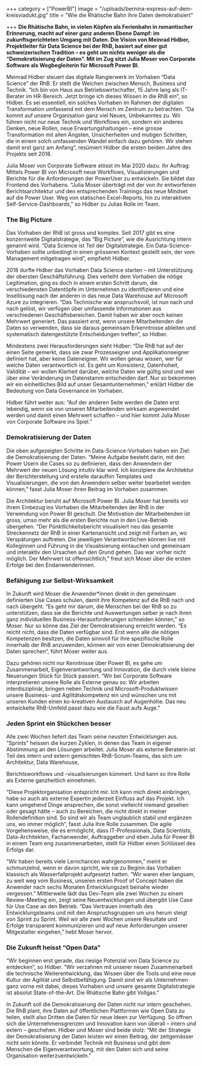 +++
category = ["PowerBI"]
image = "/uploads/bernina-express-auf-dem-kreisviadukt.jpg"
title = "Wie die Rhätische Bahn ihre Daten demokratisiert"

+++
**Die Rhätische Bahn, in vielen Köpfen als Ferienbahn in romantischer Erinnerung, macht auf einer ganz anderen Ebene Dampf: im zukunftsgerichteten Umgang mit Daten. Die Vision von Meinrad Hidber, Projektleiter für Data Science bei der RhB, basiert auf einer gut schweizerischen Tradition – es geht um nichts weniger als die “Demokratisierung der Daten”. Mit im Zug sitzt Julia Moser von Corporate Software als Wegbegleiterin für Microsoft Power BI.**

Meinrad Hidber steuert das digitale Rangierwerk im Vorhaben “Data Science” der RhB. Er stellt die Weichen zwischen Mensch, Business und Technik. “Ich bin von Haus aus Betriebswirtschafter, 15 Jahre lang als IT-Berater im HR-Bereich. Jetzt bringe ich dieses Wissen in die RhB ein”, so Hidber. Es sei essentiell, ein solches Vorhaben im Rahmen der digitalen Transformation umfassend mit dem Mensch im Zentrum zu betrachten. “Da kommt auf unsere Organisation ganz viel Neues, Unbekanntes zu. Wir führen nicht nur neue Technik und Workflows ein, sondern ein anderes Denken, neue Rollen, neue Erwartungshaltungen – eine grosse Transformation mit allen Ängsten, Unsicherheiten und mutigen Schritten, die in einem solch umfassenden Wandel einfach dazu gehören. Wir stehen damit erst ganz am Anfang”, resümiert Hidber die ersten beiden Jahre des Projekts seit 2018.

Julia Moser von Corporate Software stösst im Mai 2020 dazu. Ihr Auftrag: Mittels Power BI von Microsoft neue Workflows, Visualisierungen und Berichte für die Anforderungen der PowerUser zu entwickeln. Sie bildet das Frontend des Vorhabens. “Julia Moser überträgt mit der von ihr entworfenen Berichtsarchitektur und den entsprechenden Trainings das neue Mindset auf die Power User. Weg von statischen Excel-Reports, hin zu interaktiven Self-Service-Dashboards,” so Hidber zu Julias Rolle im Team.

### The Big Picture

Das Vorhaben der RhB ist gross und komplex. Seit 2017 gibt es eine konzernweite Digitalstrategie, das “Big Picture”, wie die Ausrichtung intern genannt wird. “Data Science ist Teil der Digitalstrategie. Ein Data-Science-Vorhaben sollte unbedingt in einen grösseren Kontext gestellt sein, der vom Management mitgetragen wird”, empfiehlt Hidber.

2018 durfte Hidber das Vorhaben Data Science starten – mit Unterstützung der obersten Geschäftsführung. Dies verleiht dem Vorhaben die nötige Legitimation, ging es doch in einem ersten Schritt darum, die verschiedensten Datentöpfe im Unternehmen zu identifizieren und eine Insellösung nach der anderen in das neue Data Warehouse auf Microsoft Azure zu integrieren. “Das Technische war anspruchsvoll, ist nun nach und nach gelöst, wir verfügen über umfassende Informationen aus verschiedenen Geschäftsbereichen. Damit haben wir aber noch keinen Mehrwert generiert. Das passiert erst, wenn unsere Mitarbeitenden die Daten so verwenden, dass sie daraus gemeinsam Erkenntnisse ableiten und systematisch datengestützte Entscheidungen treffen”, so Hidber.

Mindestens zwei Herausforderungen sieht Hidber: “Die RhB hat auf der einen Seite gemerkt, dass sie zwar Prozesseigner und Applikationseigner definiert hat, aber keine Dateneigner. Wir wollen genau wissen, wer für welche Daten verantwortlich ist. Es geht um Konsistenz, Datenhoheit, Validität – wir wollen Klarheit darüber, welche Daten wie gültig sind und wer über eine Veränderung im Datenstamm entscheiden darf. Nur so bekommen wir ein einheitliches Bild auf unser Gesamtunternehmen,” erklärt Hidber die Bedeutung von Data Governance im Vorhaben.

Hidber führt weiter aus: “Auf der anderen Seite werden die Daten erst lebendig, wenn sie von unseren Mitarbeitenden wirksam angewendet werden und damit einen Mehrwert schaffen – und hier kommt Julia Moser von Corporate Software ins Spiel.”

### Demokratisierung der Daten

Die oben aufgezeigten Schritte im Data-Science-Vorhaben haben ein Ziel: die Demokratisierung der Daten. “Meine Aufgabe besteht darin, mit den Power Usern die Cases so zu definieren, dass den Anwendern der Mehrwert der neuen Lösung intuitiv klar wird. Ich konzipiere die Architektur der Berichterstellung und erstelle daraufhin Templates und Visualisierungen, die von den Anwendern selber weiter bearbeitet werden können,” fasst Julia Moser ihren Beitrag im Vorhaben zusammen.

Die Architektur beruht auf Microsoft Power BI. Julia Moser hat bereits vor ihrem Einbezug ins Vorhaben die Mitarbeitenden der RhB in der Verwendung von Power BI geschult. Die Motivation der Mitarbeitenden ist gross, umso mehr als die ersten Berichte nun in den Live-Betrieb übergehen. “Der Pünktlichkeitsbericht visualisiert neu das gesamte Streckennetz der RhB in einer Kartenansicht und zeigt mit Farben an, wo Verspätungen auftreten. Die jeweiligen Verantwortlichen können live mit Kolleginnen und Führung in die Visualisierung eintauchen und gemeinsam und interaktiv den Ursachen auf den Grund gehen. Das war vorher nicht möglich. Der Mehrwert ist offensichtlich,” freut sich Moser über die ersten Erfolge bei den Endanwenderinnen.

### Befähigung zur Selbst-Wirksamkeit

In Zukunft wird Moser die Anwender*innen direkt in den gemeinsam definierten Use Cases schulen, damit ihre Kompetenz auf die RhB nach und nach übergeht. “Es geht mir darum, die Menschen bei der RhB so zu unterstützen, dass sie die Berichte und Auswertungen selber je nach ihren ganz individuellen Business-Herausforderungen schneiden können,” so Moser. Nur so könne das Ziel der Demokratisierung erreicht werden. “Es reicht nicht, dass die Daten verfügbar sind. Erst wenn alle die nötigen Kompetenzen besitzen, die Daten sinnvoll für ihre spezifische Rolle innerhalb der RhB anzuwenden, können wir von einer Demokratisierung der Daten sprechen”, führt Moser weiter aus.

Dazu gehören nicht nur Kenntnisse über Power BI, es gehe um Zusammenarbeit, Eigenverantwortung und Innovation, die durch viele kleine Neuerungen Stück für Stück passiert. “Wir bei Corporate Software interpretieren unsere Rolle als Externe genau so: Wir arbeiten interdisziplinär, bringen neben Technik und Microsoft-Produktwissen unsere Business- und Agilitätskompetenz ein und wünschen uns mit unseren Kunden einen ko-kreativen Austausch auf Augenhöhe. Das neu entwickelte RhB-Umfeld passt dazu wie die Faust aufs Auge.”

### Jeden Sprint ein Stückchen besser

Alle zwei Wochen liefert das Team seine neusten Entwicklungen aus. “Sprints” heissen die kurzen Zyklen, in denen das Team in eigener Abstimmung an den Lösungen arbeitet. Julia Moser als externe Beraterin ist Teil des intern und extern gemischten RhB-Scrum-Teams, das sich um Architektur, Data Warehouse,

Berichtsworkflows und -visualisierungen kümmert. Und kann so ihre Rolle als Externe ganzheitlich einnehmen.

“Diese Projektorganisation entspricht mir. Ich kann mich direkt einbringen, habe so auch als externe Expertin jederzeit Einfluss auf das Projekt. Ich kann umgehend Dinge ansprechen, die sonst vielleicht niemand gesehen oder gesagt hätte – auch zu Bereichen, die nicht direkt in meiner Rollendefinition sind. So sind wir als Team unglaublich stabil und ergänzen uns, wo immer möglich”, fasst Julia ihre Rolle zusammen. Die agile Vorgehensweise, die es ermöglicht, dass IT-Professionals, Data Scientists, Data-Architekten, Fachanwender, Auftraggeber und eben Julia für Power BI in einem Team eng zusammenarbeiten, stellt für Hidber einen Schlüssel des Erfolgs dar.

“Wir haben bereits viele Lernchancen wahrgenommen,” meint er schmunzelnd, wenn er davon spricht, wie sie zu Beginn das Vorhaben klassisch als Wasserfallprojekt aufgesetzt hatten. “Wir waren eher langsam, zu weit weg vom Business, unseren ersten Proof of Concept haben die Anwender nach sechs Monaten Entwicklungszeit beinahe wieder vergessen.” Mittlerweile lädt das Dev-Team alle zwei Wochen zu einem Review-Meeting ein, zeigt seine Neuentwicklungen und übergibt Use Case für Use Case an den Betrieb. “Das Vertrauen innerhalb des Entwicklungsteams und mit den Anspruchsgruppen um uns herum steigt von Sprint zu Sprint. Weil wir alle zwei Wochen unsere Resultate und Erfolge transparent kommunizieren und auf neue Anforderungen unserer Mitgestalter eingehen,” hebt Moser hervor.

### Die Zukunft heisst “Open Data”

“Wir beginnen erst gerade, das riesige Potenzial von Data Science zu entdecken”, so Hidber. “Wir verzahnen mit unserer neuen Zusammenarbeit die technische Weiterentwicklung, das Wissen über die Tools und eine neue Kultur der Agilität und Selbstbefähigung. Damit sind wir als Unternehmen ganz vorne mit dabei, dieses Vorhaben und unsere gesamte Digitalstrategie ist absolut State-of-the-Art. Die Rhätische Bahn gibt Vollgas.”

In Zukunft soll die Demokratisierung der Daten nicht nur intern geschehen. Die RhB plant, ihre Daten auf öffentlichen Plattformen wie Open Data zu teilen, stellt also Dritten die Daten für neue Ideen zur Verfügung. So öffnen sich die Unternehmensgrenzen und Innovation kann von überall – intern und extern – geschehen. Hidber und Moser sind beide stolz: “Mit der Strategie der Demokratisierung der Daten leisten wir einen Beitrag, der zeitgemässer nicht sein könnte. Er verbindet Technik mit Business und gibt dem Menschen die Eigenverantwortung, mit den Daten sich und seine Organisation weiterzuentwickeln.”